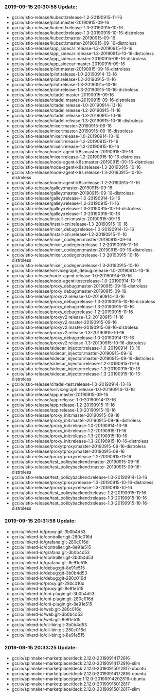 ### 2019-09-15 20:30:58 Update:

- gcr.io/istio-release/kubectl:release-1.2-20190915-11-16
- gcr.io/istio-release/pilot:master-20190915-09-16
- gcr.io/istio-release/kubectl:release-1.3-20190915-10-16
- gcr.io/istio-release/kubectl:release-1.3-20190915-10-16-distroless
- gcr.io/istio-release/kubectl:master-20190915-09-16
- gcr.io/istio-release/kubectl:master-20190915-09-16-distroless
- gcr.io/istio-release/app_sidecar:release-1.3-20190915-10-16
- gcr.io/istio-release/app_sidecar:release-1.3-20190915-10-16-distroless
- gcr.io/istio-release/app_sidecar:master-20190915-09-16-distroless
- gcr.io/istio-release/app_sidecar:master-20190915-09-16
- gcr.io/istio-release/pilot:master-20190915-09-16-distroless
- gcr.io/istio-release/pilot:release-1.0-20190914-13-16
- gcr.io/istio-release/pilot:release-1.2-20190915-11-16
- gcr.io/istio-release/pilot:release-1.3-20190915-10-16
- gcr.io/istio-release/pilot:release-1.3-20190915-10-16-distroless
- gcr.io/istio-release/citadel:master-20190915-09-16
- gcr.io/istio-release/citadel:master-20190915-09-16-distroless
- gcr.io/istio-release/citadel:release-1.0-20190914-13-16
- gcr.io/istio-release/citadel:release-1.2-20190915-11-16
- gcr.io/istio-release/citadel:release-1.3-20190915-10-16
- gcr.io/istio-release/citadel:release-1.3-20190915-10-16-distroless
- gcr.io/istio-release/mixer:master-20190915-09-16
- gcr.io/istio-release/mixer:master-20190915-09-16-distroless
- gcr.io/istio-release/mixer:release-1.0-20190914-13-16
- gcr.io/istio-release/mixer:release-1.2-20190915-11-16
- gcr.io/istio-release/mixer:release-1.3-20190915-10-16
- gcr.io/istio-release/node-agent-k8s:master-20190915-09-16
- gcr.io/istio-release/mixer:release-1.3-20190915-10-16-distroless
- gcr.io/istio-release/node-agent-k8s:master-20190915-09-16-distroless
- gcr.io/istio-release/node-agent-k8s:release-1.3-20190915-10-16
- gcr.io/istio-release/node-agent-k8s:release-1.3-20190915-10-16-distroless
- gcr.io/istio-release/node-agent-k8s:release-1.2-20190915-11-16
- gcr.io/istio-release/galley:master-20190915-09-16
- gcr.io/istio-release/galley:master-20190915-09-16-distroless
- gcr.io/istio-release/galley:release-1.0-20190914-13-16
- gcr.io/istio-release/galley:release-1.2-20190915-11-16
- gcr.io/istio-release/galley:release-1.3-20190915-10-16-distroless
- gcr.io/istio-release/galley:release-1.3-20190915-10-16
- gcr.io/istio-release/install-cni:master-20190915-09-16
- gcr.io/istio-release/install-cni:release-1.3-20190915-10-16
- gcr.io/istio-release/mixer_debug:release-1.0-20190914-13-16
- gcr.io/istio-release/install-cni:release-1.2-20190915-11-16
- gcr.io/istio-release/mixer_codegen:master-20190915-09-16
- gcr.io/istio-release/mixer_codegen:release-1.2-20190915-11-16
- gcr.io/istio-release/mixer_codegen:master-20190915-09-16-distroless
- gcr.io/istio-release/mixer_codegen:release-1.3-20190915-10-16-distroless
- gcr.io/istio-release/mixer_codegen:release-1.3-20190915-10-16
- gcr.io/istio-release/servicegraph_debug:release-1.0-20190914-13-16
- gcr.io/istio-release/node-agent:release-1.0-20190914-13-16
- gcr.io/istio-release/node-agent-test:release-1.0-20190914-13-16
- gcr.io/istio-release/proxy_debug:master-20190915-09-16-distroless
- gcr.io/istio-release/proxy_debug:master-20190915-09-16
- gcr.io/istio-release/proxyv2:release-1.0-20190914-13-16
- gcr.io/istio-release/proxy_debug:release-1.3-20190915-10-16-distroless
- gcr.io/istio-release/proxy_debug:release-1.3-20190915-10-16
- gcr.io/istio-release/proxy_debug:release-1.2-20190915-11-16
- gcr.io/istio-release/proxyv2:release-1.2-20190915-11-16
- gcr.io/istio-release/proxyv2:master-20190915-09-16
- gcr.io/istio-release/proxyv2:master-20190915-09-16-distroless
- gcr.io/istio-release/proxyv2:release-1.3-20190915-10-16
- gcr.io/istio-release/proxy_debug:release-1.0-20190914-13-16
- gcr.io/istio-release/proxyv2:release-1.3-20190915-10-16-distroless
- gcr.io/istio-release/sidecar_injector:release-1.0-20190914-13-16
- gcr.io/istio-release/sidecar_injector:master-20190915-09-16
- gcr.io/istio-release/sidecar_injector:master-20190915-09-16-distroless
- gcr.io/istio-release/sidecar_injector:release-1.2-20190915-11-16
- gcr.io/istio-release/sidecar_injector:release-1.3-20190915-10-16
- gcr.io/istio-release/sidecar_injector:release-1.3-20190915-10-16-distroless
- gcr.io/istio-release/citadel-test:release-1.0-20190914-13-16
- gcr.io/istio-release/servicegraph:release-1.0-20190914-13-16
- gcr.io/istio-release/app:master-20190915-09-16
- gcr.io/istio-release/app:release-1.0-20190914-13-16
- gcr.io/istio-release/app:release-1.2-20190915-11-16
- gcr.io/istio-release/app:release-1.3-20190915-10-16
- gcr.io/istio-release/proxy_init:master-20190915-09-16
- gcr.io/istio-release/proxy_init:master-20190915-09-16-distroless
- gcr.io/istio-release/proxy_init:release-1.0-20190914-13-16
- gcr.io/istio-release/proxy_init:release-1.2-20190915-11-16
- gcr.io/istio-release/proxy_init:release-1.3-20190915-10-16
- gcr.io/istio-release/proxy_init:release-1.3-20190915-10-16-distroless
- gcr.io/istio-release/proxytproxy:master-20190915-09-16-distroless
- gcr.io/istio-release/proxytproxy:master-20190915-09-16
- gcr.io/istio-release/proxytproxy:release-1.2-20190915-11-16
- gcr.io/istio-release/test_policybackend:master-20190915-09-16
- gcr.io/istio-release/test_policybackend:master-20190915-09-16-distroless
- gcr.io/istio-release/test_policybackend:release-1.0-20190914-13-16
- gcr.io/istio-release/proxytproxy:release-1.3-20190915-10-16-distroless
- gcr.io/istio-release/proxytproxy:release-1.3-20190915-10-16
- gcr.io/istio-release/test_policybackend:release-1.2-20190915-11-16
- gcr.io/istio-release/test_policybackend:release-1.3-20190915-10-16
- gcr.io/istio-release/test_policybackend:release-1.3-20190915-10-16-distroless
### 2019-09-15 20:31:58 Update:

- gcr.io/linkerd-io/proxy:git-3b0b4d53
- gcr.io/linkerd-io/controller:git-280c016d
- gcr.io/linkerd-io/grafana:git-280c016d
- gcr.io/linkerd-io/controller:git-8e91e515
- gcr.io/linkerd-io/grafana:git-3b0b4d53
- gcr.io/linkerd-io/controller:git-3b0b4d53
- gcr.io/linkerd-io/grafana:git-8e91e515
- gcr.io/linkerd-io/debug:git-8e91e515
- gcr.io/linkerd-io/debug:git-3b0b4d53
- gcr.io/linkerd-io/debug:git-280c016d
- gcr.io/linkerd-io/proxy:git-280c016d
- gcr.io/linkerd-io/proxy:git-8e91e515
- gcr.io/linkerd-io/cni-plugin:git-3b0b4d53
- gcr.io/linkerd-io/cni-plugin:git-280c016d
- gcr.io/linkerd-io/cni-plugin:git-8e91e515
- gcr.io/linkerd-io/web:git-280c016d
- gcr.io/linkerd-io/web:git-3b0b4d53
- gcr.io/linkerd-io/web:git-8e91e515
- gcr.io/linkerd-io/cli-bin:git-3b0b4d53
- gcr.io/linkerd-io/cli-bin:git-280c016d
- gcr.io/linkerd-io/cli-bin:git-8e91e515
### 2019-09-15 20:33:25 Update:

- gcr.io/spinnaker-marketplace/deck:2.12.0-20190914172816
- gcr.io/spinnaker-marketplace/deck:2.12.0-20190914172816-slim
- gcr.io/spinnaker-marketplace/deck:2.12.0-20190915012817-ubuntu
- gcr.io/spinnaker-marketplace/deck:2.12.0-20190914172816-ubuntu
- gcr.io/spinnaker-marketplace/gate:1.12.0-20190914202816-ubuntu
- gcr.io/spinnaker-marketplace/deck:2.12.0-20190915012817
- gcr.io/spinnaker-marketplace/deck:2.12.0-20190915012817-slim
